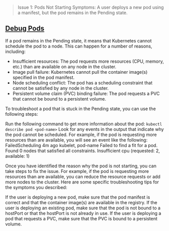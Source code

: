 > Issue 1: Pods Not Starting
Symptoms: A user deploys a new pod using a manifest, but the pod remains in the Pending state. 

## [Debug Pods](https://kubernetes.io/docs/tasks/debug/debug-application/debug-pods/#:~:text=If%20a%20Pod%20is%20stuck,or%20another%20that%20prevent%20scheduling.)

If a pod remains in the Pending state, it means that Kubernetes cannot schedule the pod to a node. This can happen for a number of reasons, including:

* Insufficient resources: The pod requests more resources (CPU, memory, etc.) than are available on any node in the cluster.
* Image pull failure: Kubernetes cannot pull the container image(s) specified in the pod manifest.
* Node scheduling conflict: The pod has a scheduling constraint that cannot be satisfied by any node in the cluster.
* Persistent volume claim (PVC) binding failure: The pod requests a PVC that cannot be bound to a persistent volume.

To troubleshoot a pod that is stuck in the Pending state, you can use the following steps:

Run the following command to get more information about the pod:
` kubectl describe pod <pod-name> `
Look for any events in the output that indicate why the pod cannot be scheduled. For example, if the pod is requesting more resources than are available, you will see an event like the following:
FailedScheduling 4m ago  kubelet, pod-name  Failed to find a fit for a pod. Found 0 nodes that satisfied all constraints. Insufficient cpu (requested: 2, available: 1)

Once you have identified the reason why the pod is not starting, you can take steps to fix the issue. For example, if the pod is requesting more resources than are available, you can reduce the resource requests or add more nodes to the cluster.
Here are some specific troubleshooting tips for the symptoms you described:

If the user is deploying a new pod, make sure that the pod manifest is correct and that the container image(s) are available in the registry.
If the user is deploying an existing pod, make sure that the pod is not bound to a hostPort or that the hostPort is not already in use.
If the user is deploying a pod that requests a PVC, make sure that the PVC is bound to a persistent volume.